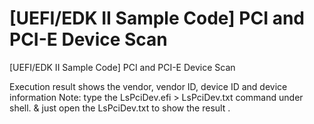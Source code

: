 # [UEFI/EDK II Sample Code] PCI and PCI-E Device Scan
 [UEFI/EDK II Sample Code] PCI and PCI-E Device Scan
 
 Execution result shows the vendor, vendor ID, device ID and device information
Note: type the LsPciDev.efi > LsPciDev.txt command under shell. & just open the LsPciDev.txt to show the result .
